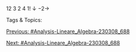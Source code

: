  
12 3
2 4 1!
↓
−2→ 

   Tags & Topics:
   

[Previous: #Analysis-Lineare_Algebra-230308_688](Analysis-Lineare_Algebra-230308_688.md)

[Next: #Analysis-Lineare_Algebra-230308_688](Analysis-Lineare_Algebra-230308_688.md)